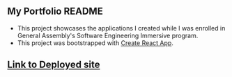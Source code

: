 ## My Portfolio README
- This project showcases the applications I created while I was enrolled in General Assembly's Software Engineering Immersive program.
- This project was bootstrapped with [Create React App](https://github.com/facebook/create-react-app).


## [Link to Deployed site](https://dunndealpro.github.io/myportfolio/)

